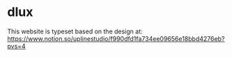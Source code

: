 # dlux

This website is typeset based on the design at: 
https://www.notion.so/uplinestudio/f990dfd1fa734ee09656e18bbd4276eb?pvs=4